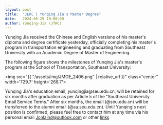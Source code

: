 ```yaml
---
layout: post
title:  "JLRC | Yunqing Jia's Master Degree"
date:   2024-06-25 19:00:00
author: Yunqing-Jia (JTRC)
---
```

<p>Yunqing Jia received the Chinese and English versions of his master's diploma and degree certificate yesterday, officially completing his master's program in transportation engineering and graduating from Southeast University with an Academic Degree of Master of Engineering.</p>

<p>The following figure shows the milestones of Yunqing Jia's master's program at the School of Transportation, Southeast University:</p>

<img src="{{ "/assets/img/JMOE_2406.png" | relative_url }}" class="center" width='729.7' height='266.7'>

<p>Yunqing Jia's education email, yunqingjia@seu.edu.cn, will be retained for six months after graduation as per Article 5 of the "Southeast University Email Service Terms." After six months, the email (@seu.edu.cn) will be transferred to the alumni email (@aa.seu.edu.cn). Until Yunqing's next position is confirmed, please feel free to contact him at any time via his personal email <a href="mailto:Jonlaind@outlook.com">Jonlaind@outlook.com</a> or other <a href="https://yunqing-jia.github.io/JTRC/more/interlink/">links</a> </p>



